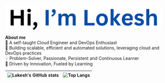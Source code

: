 <img align="center" src="https://raw.githubusercontent.com/lokesh1306/lokesh1306/main/banner.png" alt="Lokesh's GitHub Banner" />

<b>About me</b> <br />
👋 A self-taught Cloud Engineer and DevOps Enthusiast <br />
🧡 Building scalable, efficient and automated solutions, leveraging cloud and DevOps practices <br />
💡 Problem-Solver, Passionate, Persistent and Continuous Learner <br />
🚀 Driven by Innovation, Fueled by Learning <br />
<markdown-accessiblity-table><table>
<thead>
<tr>
<th><img align="center" src="https://github-readme-stats.vercel.app/api?username=lokesh1306&show_icons=true&include_all_commits=true&theme=buefy&hide_border=true" alt="Lokesh's GitHub stats" />
<th><img align="center" src="https://github-readme-stats.vercel.app/api/top-langs/?username=lokesh1306&layout=compact&theme=buefy&hide_border=true" alt="Top Langs" />
</tr>
</thead>

